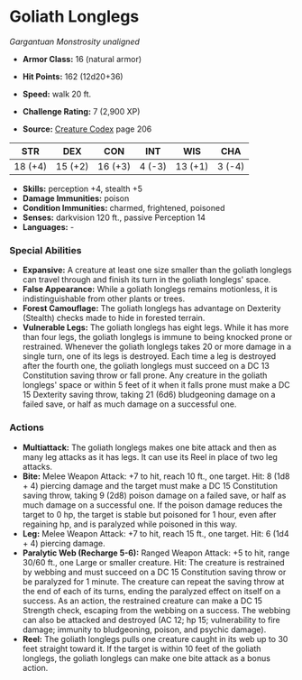 # Goliath Longlegs

*Gargantuan* *Monstrosity* *unaligned*

- **Armor Class:** 16 (natural armor)
- **Hit Points:** 162 (12d20+36)
- **Speed:** walk 20 ft.

- **Challenge Rating:** 7 (2,900 XP)
- **Source:** [Creature Codex](https://koboldpress.com/kpstore/product/creature-codex-for-5th-edition-dnd) page 206

| STR | DEX | CON | INT | WIS | CHA |
| --- | --- | --- | --- | --- | --- |
| 18 (+4) | 15 (+2) | 16 (+3) | 4 (-3) | 13 (+1) | 3 (-4) |

- **Skills:** perception +4, stealth +5
- **Damage Immunities:** poison
- **Condition Immunities:** charmed, frightened, poisoned
- **Senses:** darkvision 120 ft., passive Perception 14
- **Languages:** -

### Special Abilities

- **Expansive:** A creature at least one size smaller than the goliath longlegs can travel through and finish its turn in the goliath longlegs' space.
- **False Appearance:** While a goliath longlegs remains motionless, it is indistinguishable from other plants or trees.
- **Forest Camouflage:** The goliath longlegs has advantage on Dexterity (Stealth) checks made to hide in forested terrain.
- **Vulnerable Legs:** The goliath longlegs has eight legs. While it has more than four legs, the goliath longlegs is immune to being knocked prone or restrained. Whenever the goliath longlegs takes 20 or more damage in a single turn, one of its legs is destroyed. Each time a leg is destroyed after the fourth one, the goliath longlegs must succeed on a DC 13 Constitution saving throw or fall prone. Any creature in the goliath longlegs' space or within 5 feet of it when it falls prone must make a DC 15 Dexterity saving throw, taking 21 (6d6) bludgeoning damage on a failed save, or half as much damage on a successful one.

### Actions

- **Multiattack:** The goliath longlegs makes one bite attack and then as many leg attacks as it has legs. It can use its Reel in place of two leg attacks.
- **Bite:** Melee Weapon Attack: +7 to hit, reach 10 ft., one target. Hit: 8 (1d8 + 4) piercing damage and the target must make a DC 15 Constitution saving throw, taking 9 (2d8) poison damage on a failed save, or half as much damage on a successful one. If the poison damage reduces the target to 0 hp, the target is stable but poisoned for 1 hour, even after regaining hp, and is paralyzed while poisoned in this way.
- **Leg:** Melee Weapon Attack: +7 to hit, reach 15 ft., one target. Hit: 6 (1d4 + 4) piercing damage.
- **Paralytic Web (Recharge 5-6):** Ranged Weapon Attack: +5 to hit, range 30/60 ft., one Large or smaller creature. Hit: The creature is restrained by webbing and must succeed on a DC 15 Constitution saving throw or be paralyzed for 1 minute. The creature can repeat the saving throw at the end of each of its turns, ending the paralyzed effect on itself on a success. As an action, the restrained creature can make a DC 15 Strength check, escaping from the webbing on a success. The webbing can also be attacked and destroyed (AC 12; hp 15; vulnerability to fire damage; immunity to bludgeoning, poison, and psychic damage).
- **Reel:** The goliath longlegs pulls one creature caught in its web up to 30 feet straight toward it. If the target is within 10 feet of the goliath longlegs, the goliath longlegs can make one bite attack as a bonus action.


